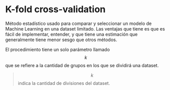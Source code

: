 # K-fold cross-validation 
Método estadístico usado para comparar y seleccionar un modelo de Machine Learning en una dataset limitado. Las ventajas que tiene es que es fácil de implementar, entender, y que tiene una estimación que generalmente tiene menor sesgo que otros métodos.

El procedimiento tiene un solo parámetro llamado $$k$$ que se refiere a la cantidad de grupos en los que se dividirá una dataset.

>  $$k$$ indica la cantidad de divisiones del dataset.



